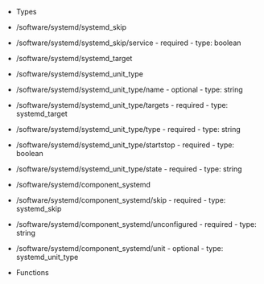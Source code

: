  - Types
  - /software/systemd/systemd_skip
   - /software/systemd/systemd_skip/service
    - required
    - type: boolean
  - /software/systemd/systemd_target
  - /software/systemd/systemd_unit_type
   - /software/systemd/systemd_unit_type/name
    - optional
    - type: string
   - /software/systemd/systemd_unit_type/targets
    - required
    - type: systemd_target
   - /software/systemd/systemd_unit_type/type
    - required
    - type: string
   - /software/systemd/systemd_unit_type/startstop
    - required
    - type: boolean
   - /software/systemd/systemd_unit_type/state
    - required
    - type: string
  - /software/systemd/component_systemd
   - /software/systemd/component_systemd/skip
    - required
    - type: systemd_skip
   - /software/systemd/component_systemd/unconfigured
    - required
    - type: string
   - /software/systemd/component_systemd/unit
    - optional
    - type: systemd_unit_type

 - Functions
